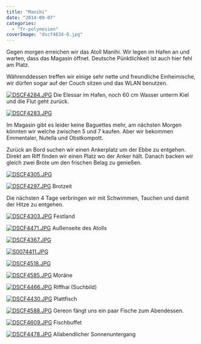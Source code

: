 ```yaml
---
title: "Manihi"
date: "2014-09-07"
categories: 
  - "fr-polynesien"
coverImage: "dscf4634-0.jpg"
---
```


Gegen morgen erreichen wir das Atoll Manihi. Wir legen im Hafen an und warten, dass das Magasin öffnet. Deutsche Pünktlichkeit ist auch hier fehl am Platz.

Währenddessen treffen wir einige sehr nette und freundliche Einheimische, wir dürfen sogar auf der Couch sitzen und das WLAN benutzen.

[![DSCF4284.JPG](images/dscf4284.jpg)](https://hafenstrand.wordpress.com/wp-content/uploads/2014/09/dscf4284.jpg) Die Elessar im Hafen, noch 60 cm Wasser unterm Kiel und die Flut geht zurück.

[![DSCF4283.JPG](images/dscf4283.jpg)](https://hafenstrand.wordpress.com/wp-content/uploads/2014/09/dscf4283.jpg)

Im Magasin gibt es leider keine Baguettes mehr, am nächsten Morgen könnten wir welche zwischen 5 und 7 kaufen. Aber wir bekommen Emmentaler, Nutella und Obstkompott.

Zurück an Bord suchen wir einen Ankerplatz um der Ebbe zu entgehen. Direkt am Riff finden wir einen Platz wo der Anker hält. Danach backen wir gleich zwei Brote um den frischen Belag zu genießen.

[![DSCF4305.JPG](images/dscf4305.jpg)](https://hafenstrand.wordpress.com/wp-content/uploads/2014/09/dscf4305.jpg)

[![DSCF4297.JPG](images/dscf4297.jpg)](https://hafenstrand.wordpress.com/wp-content/uploads/2014/09/dscf4297.jpg) Brotzeit

Die nächsten 4 Tage verbringen wir mit Schwimmen, Tauchen und damit der Hitze zu entgehen.

[![DSCF4303.JPG](images/dscf4303.jpg)](https://hafenstrand.wordpress.com/wp-content/uploads/2014/09/dscf4303.jpg) Festland

[![DSCF4471.JPG](images/dscf4471.jpg)](https://hafenstrand.wordpress.com/wp-content/uploads/2014/09/dscf4471.jpg) Außenseite des Atolls

[![DSCF4367.JPG](images/dscf4367.jpg)](https://hafenstrand.wordpress.com/wp-content/uploads/2014/09/dscf4367.jpg)

[![S0074411.JPG](images/s0074411.jpg)](https://hafenstrand.wordpress.com/wp-content/uploads/2014/09/s0074411.jpg)

[![DSCF4518.JPG](images/dscf4518.jpg)](https://hafenstrand.wordpress.com/wp-content/uploads/2014/09/dscf4518.jpg)

[![DSCF4585.JPG](images/dscf4585.jpg)](https://hafenstrand.wordpress.com/wp-content/uploads/2014/09/dscf4585.jpg) Moräne

[![DSCF4466.JPG](images/dscf4466.jpg)](https://hafenstrand.wordpress.com/wp-content/uploads/2014/09/dscf4466.jpg) Riffhai (Suchbild)

[![DSCF4430.JPG](images/dscf4430.jpg)](https://hafenstrand.wordpress.com/wp-content/uploads/2014/09/dscf4430.jpg) Plattfisch

[![DSCF4588.JPG](images/dscf4588.jpg)](https://hafenstrand.wordpress.com/wp-content/uploads/2014/09/dscf4588.jpg) Gereon fängt uns ein paar Fische zum Abendessen.

[![DSCF4609.JPG](images/dscf4609.jpg)](https://hafenstrand.wordpress.com/wp-content/uploads/2014/09/dscf4609.jpg) Fischbuffet

[![DSCF4478.JPG](images/dscf4478.jpg)](https://hafenstrand.wordpress.com/wp-content/uploads/2014/09/dscf4478.jpg) Allabendlicher Sonnenuntergang
